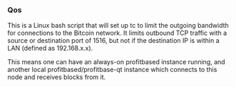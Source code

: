 ### Qos ###

This is a Linux bash script that will set up tc to limit the outgoing bandwidth for connections to the Bitcoin network. It limits outbound TCP traffic with a source or destination port of 1516, but not if the destination IP is within a LAN (defined as 192.168.x.x).

This means one can have an always-on profitbased instance running, and another local profitbased/profitbase-qt instance which connects to this node and receives blocks from it.
